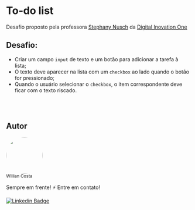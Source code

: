 # To-do list

Desafio proposto pela professora [Stephany Nusch](https://github.com/stebsnusch/) da [Digital Inovation One](https://www.dio.me/)




## Desafio:
- Criar um campo ``` input ``` de texto e um botão para adicionar a tarefa à lista;
- O texto deve aparecer na lista com um ``` checkbox ``` ao lado quando o botão for pressionado;
- Quando o usuário selecionar o ``` checkbox ```, o item correspondente deve ficar com o texto riscado.



<br/><br/>
## Autor
<img style="border-radius: 50%;" width="100px" src="https://avatars.githubusercontent.com/u/68829088?v=4"/><br/>
<sub>Willian Costa</sub><br/>

Sempre em frente! :zap: Entre em contato!<br/>

[![Linkedin Badge](https://img.shields.io/badge/-Willian_Costa-blue?style=flat-square&logo=Linkedin&logoColor=white&link=https://www.linkedin.com/in/willian-costa-8b9b3518a/)](https://www.linkedin.com/in/willian-costa44)
